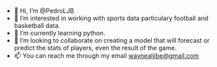 - 👋 Hi, I’m @PedroLJB
- 👀 I’m interested in working with sports data particulary football and basketball data.
- 🌱 I’m currently learning python.
- 💞️ I’m looking to collaborate on creating a model that will forecast or predict the stats of players, even the result of the game.
- 📫 You can reach me through my email waynealjibe@gmail.com

<!---
PedroLJB/PedroLJB is a ✨ special ✨ repository because its `README.md` (this file) appears on your GitHub profile.
You can click the Preview link to take a look at your changes.
--->
